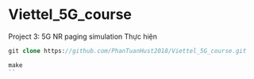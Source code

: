 # Viettel_5G_course
Project 3: 5G NR paging simulation
  Thực hiện
```php
git clone https://github.com/PhanTuanHust2018/Viettel_5G_course.git
```
```php
make
``
